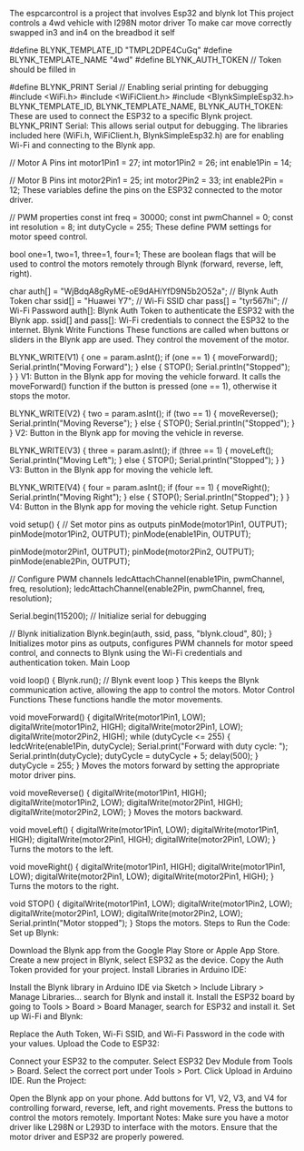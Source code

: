The espcarcontrol is a  project that involves 
Esp32 and blynk Iot 
This project controls a 4wd vehicle with l298N motor driver 
To make car move correctly swapped in3 and in4 on the breadbod it self


#define BLYNK_TEMPLATE_ID "TMPL2DPE4CuGq" 
#define BLYNK_TEMPLATE_NAME "4wd"
#define BLYNK_AUTH_TOKEN // Token should be filled in

#define BLYNK_PRINT Serial  // Enabling serial printing for debugging
#include <WiFi.h>
#include <WiFiClient.h>
#include <BlynkSimpleEsp32.h>
BLYNK_TEMPLATE_ID, BLYNK_TEMPLATE_NAME, BLYNK_AUTH_TOKEN: These are used to connect the ESP32 to a specific Blynk project.
BLYNK_PRINT Serial: This allows serial output for debugging.
The libraries included here (WiFi.h, WiFiClient.h, BlynkSimpleEsp32.h) are for enabling Wi-Fi and connecting to the Blynk app.

// Motor A Pins
int motor1Pin1 = 27;
int motor1Pin2 = 26;
int enable1Pin = 14;

// Motor B Pins
int motor2Pin1 = 25;
int motor2Pin2 = 33;
int enable2Pin = 12;
These variables define the pins on the ESP32 connected to the motor driver.

// PWM properties
const int freq = 30000;
const int pwmChannel = 0;
const int resolution = 8;
int dutyCycle = 255;
These define PWM settings for motor speed control.

bool one=1, two=1, three=1, four=1;
These are boolean flags that will be used to control the motors remotely through Blynk (forward, reverse, left, right).


char auth[] = "WjBdqA8gRyME-oE9dAHiYfD9N5b2O52a";  // Blynk Auth Token
char ssid[] = "Huawei Y7";  // Wi-Fi SSID
char pass[] = "tyr567hi";  // Wi-Fi Password
auth[]: Blynk Auth Token to authenticate the ESP32 with the Blynk app.
ssid[] and pass[]: Wi-Fi credentials to connect the ESP32 to the internet.
Blynk Write Functions
These functions are called when buttons or sliders in the Blynk app are used. They control the movement of the motor.


BLYNK_WRITE(V1) {
  one = param.asInt();
  if (one == 1) {
    moveForward();
    Serial.println("Moving Forward");
  } else {
    STOP();
    Serial.println("Stopped");
  }
}
V1: Button in the Blynk app for moving the vehicle forward. It calls the moveForward() function if the button is pressed (one == 1), otherwise it stops the motor.

BLYNK_WRITE(V2) {
  two = param.asInt();
  if (two == 1) {
    moveReverse();
    Serial.println("Moving Reverse");
  } else {
    STOP();
    Serial.println("Stopped");
  }
}
V2: Button in the Blynk app for moving the vehicle in reverse.

BLYNK_WRITE(V3) {
  three = param.asInt();
  if (three == 1) {
    moveLeft();
    Serial.println("Moving Left");
  } else {
    STOP();
    Serial.println("Stopped");
  }
}
V3: Button in the Blynk app for moving the vehicle left.

BLYNK_WRITE(V4) {
  four = param.asInt();
  if (four == 1) {
    moveRight();
    Serial.println("Moving Right");
  } else {
    STOP();
    Serial.println("Stopped");
  }
}
V4: Button in the Blynk app for moving the vehicle right.
Setup Function

void setup() {
  // Set motor pins as outputs
  pinMode(motor1Pin1, OUTPUT);
  pinMode(motor1Pin2, OUTPUT);
  pinMode(enable1Pin, OUTPUT);

  pinMode(motor2Pin1, OUTPUT);
  pinMode(motor2Pin2, OUTPUT);
  pinMode(enable2Pin, OUTPUT);
  
  // Configure PWM channels
  ledcAttachChannel(enable1Pin, pwmChannel, freq, resolution);
  ledcAttachChannel(enable2Pin, pwmChannel, freq, resolution);
  
  Serial.begin(115200);  // Initialize serial for debugging

  // Blynk initialization
  Blynk.begin(auth, ssid, pass, "blynk.cloud", 80);
}
Initializes motor pins as outputs, configures PWM channels for motor speed control, and connects to Blynk using the Wi-Fi credentials and authentication token.
Main Loop

void loop() {
  Blynk.run();  // Blynk event loop
}
This keeps the Blynk communication active, allowing the app to control the motors.
Motor Control Functions
These functions handle the motor movements.


void moveForward() {
  digitalWrite(motor1Pin1, LOW);
  digitalWrite(motor1Pin2, HIGH); 
  digitalWrite(motor2Pin1, LOW);
  digitalWrite(motor2Pin2, HIGH);
  while (dutyCycle <= 255) {
    ledcWrite(enable1Pin, dutyCycle);
    Serial.print("Forward with duty cycle: ");
    Serial.println(dutyCycle);
    dutyCycle = dutyCycle + 5;
    delay(500);
  }
  dutyCycle = 255;
}
Moves the motors forward by setting the appropriate motor driver pins.

void moveReverse() {
  digitalWrite(motor1Pin1, HIGH);
  digitalWrite(motor1Pin2, LOW); 
  digitalWrite(motor2Pin1, HIGH);
  digitalWrite(motor2Pin2, LOW); 
}
Moves the motors backward.

void moveLeft() {
  digitalWrite(motor1Pin1, LOW);
  digitalWrite(motor1Pin1, HIGH);
  digitalWrite(motor2Pin1, HIGH);
  digitalWrite(motor2Pin1, LOW);
}
Turns the motors to the left.

void moveRight() {
  digitalWrite(motor1Pin1, HIGH);
  digitalWrite(motor1Pin1, LOW);
  digitalWrite(motor2Pin1, LOW);
  digitalWrite(motor2Pin1, HIGH);
}
Turns the motors to the right.

void STOP() {
  digitalWrite(motor1Pin1, LOW);
  digitalWrite(motor1Pin2, LOW);
  digitalWrite(motor2Pin1, LOW);
  digitalWrite(motor2Pin2, LOW);
  Serial.println("Motor stopped");
}
Stops the motors.
Steps to Run the Code:
Set up Blynk:

Download the Blynk app from the Google Play Store or Apple App Store.
Create a new project in Blynk, select ESP32 as the device.
Copy the Auth Token provided for your project.
Install Libraries in Arduino IDE:

Install the Blynk library in Arduino IDE via Sketch > Include Library > Manage Libraries... search for Blynk and install it.
Install the ESP32 board by going to Tools > Board > Board Manager, search for ESP32 and install it.
Set up Wi-Fi and Blynk:

Replace the Auth Token, Wi-Fi SSID, and Wi-Fi Password in the code with your values.
Upload the Code to ESP32:

Connect your ESP32 to the computer.
Select ESP32 Dev Module from Tools > Board.
Select the correct port under Tools > Port.
Click Upload in Arduino IDE.
Run the Project:

Open the Blynk app on your phone.
Add buttons for V1, V2, V3, and V4 for controlling forward, reverse, left, and right movements.
Press the buttons to control the motors remotely.
Important Notes:
Make sure you have a motor driver like L298N or L293D to interface with the motors.
Ensure that the motor driver and ESP32 are properly powered.
